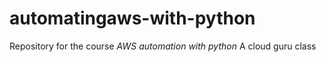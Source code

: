 # automatingaws-with-python

Repository for the course *AWS automation with python*
A cloud guru class

